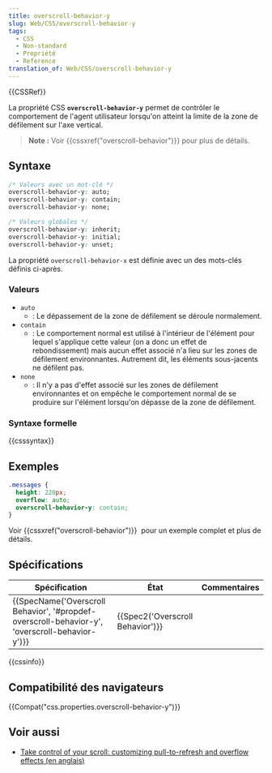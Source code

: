 ```yaml
---
title: overscroll-behavior-y
slug: Web/CSS/overscroll-behavior-y
tags:
  - CSS
  - Non-standard
  - Propriété
  - Reference
translation_of: Web/CSS/overscroll-behavior-y
---
```

{{CSSRef}}

La propriété CSS **`overscroll-behavior-y`** permet de contrôler le comportement de l'agent utilisateur lorsqu'on atteint la limite de la zone de défilement sur l'axe vertical.

> **Note :** Voir {{cssxref("overscroll-behavior")}} pour plus de détails.

## Syntaxe

```css
/* Valeurs avec un mot-clé */
overscroll-behavior-y: auto;
overscroll-behavior-y: contain;
overscroll-behavior-y: none;

/* Valeurs globales */
overscroll-behavior-y: inherit;
overscroll-behavior-y: initial;
overscroll-behavior-y: unset;
```

La propriété `overscroll-behavior-x` est définie avec un des mots-clés définis ci-après.

### Valeurs

- `auto`
  - : Le dépassement de la zone de défilement se déroule normalement.
- `contain`
  - : Le comportement normal est utilisé à l'intérieur de l'élément pour lequel s'applique cette valeur (on a donc un effet de rebondissement) mais aucun effet associé n'a lieu sur les zones de défilement environnantes. Autrement dit, les éléments sous-jacents ne défilent pas.
- `none`
  - : Il n'y a pas d'effet associé sur les zones de défilement environnantes et on empêche le comportement normal de se produire sur l'élément lorsqu'on dépasse de la zone de défilement.

### Syntaxe formelle

{{csssyntax}}

## Exemples

```css
.messages {
  height: 220px;
  overflow: auto;
  overscroll-behavior-y: contain;
}
```

Voir {{cssxref("overscroll-behavior")}}  pour un exemple complet et plus de détails.

## Spécifications

| Spécification                                                                                                                | État                                         | Commentaires |
| ---------------------------------------------------------------------------------------------------------------------------- | -------------------------------------------- | ------------ |
| {{SpecName('Overscroll Behavior', '#propdef-overscroll-behavior-y', 'overscroll-behavior-y')}} | {{Spec2('Overscroll Behavior')}} |              |

{{cssinfo}}

## Compatibilité des navigateurs

{{Compat("css.properties.overscroll-behavior-y")}}

## Voir aussi

- [Take control of your scroll: customizing pull-to-refresh and overflow effects (en anglais)](https://developers.google.com/web/updates/2017/11/overscroll-behavior#demo)
